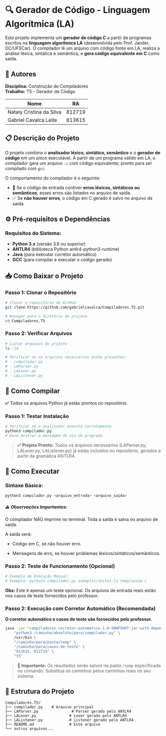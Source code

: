 # 🔍 Gerador de Código - Linguagem Algorítmica (LA)

Este projeto implementa um **gerador de código C** a partir de programas escritos na **linguagem algorítmica LA** (desenvolvida pelo Prof. Jander, DC/UFSCar). O compilador lê um arquivo com código fonte em LA, realiza a análise léxica, sintática e semântica, e **gera código equivalente em C** como saída.

## 👥 Autores

**Disciplina:** Construção de Compiladores  
**Trabalho:** T5 - Gerador de Código

| Nome | RA |
|------|-----|
| Nataly Cristina da Silva | 812719 |
| Gabriel Cavalca Leite | 813615 |

## 📋 Descrição do Projeto

O projeto combina o **analisador léxico, sintático, semântico** e o **gerador de código** em um único executável. A partir de um programa válido em LA, o compilador gera um arquivo `.c` com código equivalente, pronto para ser compilado com `gcc`.

O comportamento do compilador é o seguinte:

- 📌 Se o código de entrada contiver **erros léxicos, sintáticos ou semânticos**, esses erros são listados no arquivo de saída.
- ✅ Se **não houver erros**, o código em C gerado é salvo no arquivo de saída.

## ⚙️ Pré-requisitos e Dependências

### Requisitos do Sistema:
- **Python 3.x** (versão 3.6 ou superior)
- **ANTLR4** (biblioteca Python antlr4-python3-runtime)
- **Java** (para executar corretor automático)
- **GCC** (para compilar e executar o código gerado)

## 📥 Como Baixar o Projeto

### Passo 1: Clonar o Repositório
```bash
# Clonar o repositório do GitHub
git clone https://github.com/gabrielcavalca/Compiladores.T5.git

# Navegar para o diretório do projeto
cd Compiladores.T5
```

### Passo 2: Verificar Arquivos
```bash
# Listar arquivos do projeto
ls -la

# Verificar se os arquivos necessários estão presentes:
# - compilador.py
# - LAParser.py
# - LALexer.py  
# - LAListener.py
```

## 🔧 Como Compilar

**✅** Todos os arquivos Python já estão prontos no repositório.

### Passo 1: Testar Instalação
```bash
# Verificar se o analisador executa corretamente
python3 compilador.py
# Deve mostrar a mensagem de uso do programa
```

> **✅ Projeto Pronto:** Todos os arquivos necessários (LAParser.py, LALexer.py, LAListener.py) já estão incluídos no repositório, gerados a partir da gramática ANTLR4.

## 🚀 Como Executar

### Sintaxe Básica:
```bash
python3 compilador.py <arquivo_entrada> <arquivo_saida>
```
##### ⚠️ Observações Importantes:
O compilador NÃO imprime no terminal. Toda a saída é salva no arquivo de saída.

A saída será:

- Código em C, se não houver erro.

- Mensagens de erro, se houver problemas léxicos/sintáticos/semânticos.

### Passo 2: Teste de Funcionamento (Opcional)
```bash
# Exemplo de Execução Manual:
# Exemplo: python3 compilador.py exemplos/teste1.la temp/saida.c
```

**Obs:** Este é apenas um teste opcional. Os arquivos de entrada reais estão nos casos de teste fornecidos pelo professor.

### Passo 2: Execução com Corretor Automático (Recomendada)

**O corretor automático e casos de teste são fornecidos pelo professor.**

```bash
java -jar "compiladores-corretor-automatico-1.0-SNAPSHOT-jar-with-dependencies.jar" \
    "python3 /caminho/absoluto/para/compilador.py" \
    /usr/bin \
    "/caminho/para/pasta/temp" \
    "/caminho/para/casos-de-teste" \
    "813615, 812719" \
    "t5"
```

> **📁 Importante:** Os resultados serão salvos na pasta `/temp` especificada no comando. Substitua os caminhos pelos caminhos reais no seu sistema.

## 📝 Estrutura do Projeto

```
Compiladores.T5/
├── compilador.py    # Arquivo principal 
├── LAParser.py               # Parser gerado pelo ANTLR4
├── LALexer.py               # Lexer gerado pelo ANTLR4
├── LAListener.py            # Listener gerado pelo ANTLR4
├── README.md                # Este arquivo
└── outros arquivos...
```
